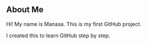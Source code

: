 ## About Me
Hi! My name is Manasa. This is my first GitHub project.

I created this to learn GitHub step by step.
